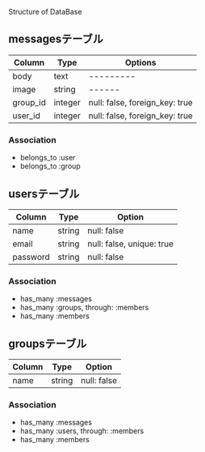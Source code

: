 Structure of DataBase

## messagesテーブル

|Column|Type|Options|
|------|----|-------|
|body|text|---------|
|image|string|------|
|group_id|integer|null: false, foreign_key: true|
|user_id|integer|null: false, foreign_key: true|

### Association
- belongs_to :user
- belongs_to :group

## usersテーブル

|Column|Type|Option|
|------|----|------|
|name|string|null: false|
|email|string|null: false, unique: true|
|password|string|null: false|

### Association
- has_many :messages
- has_many :groups, through: :members
- has_many :members

## groupsテーブル

|Column|Type|Option|
|------|----|------|
|name|string|null: false|

### Association

- has_many :messages
- has_many :users, through: :members
- has_many :members
